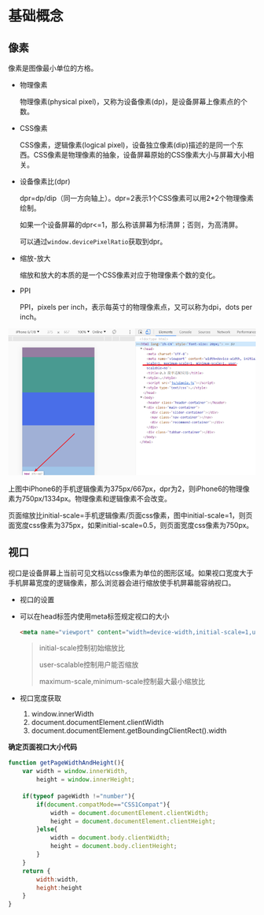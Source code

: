 # 基础概念

## 像素

像素是图像最小单位的方格。

* 物理像素

  物理像素(physical pixel)，又称为设备像素(dp)，是设备屏幕上像素点的个数。

* CSS像素

  CSS像素，逻辑像素(logical pixel)，设备独立像素(dip)描述的是同一个东西。CSS像素是物理像素的抽象，设备屏幕原始的CSS像素大小与屏幕大小相关。

* 设备像素比(dpr)

  dpr=dp/dip（同一方向轴上）。dpr=2表示1个CSS像素可以用2*2个物理像素绘制。

  如果一个设备屏幕的dpr<=1，那么称该屏幕为标清屏；否则，为高清屏。

  可以通过`window.devicePixelRatio`获取到dpr。

* 缩放-放大

  缩放和放大的本质的是一个CSS像素对应于物理像素个数的变化。

* PPI

  PPI，pixels per inch，表示每英寸的物理像素点，又可以称为dpi，dots per inch。

![](../../images/dpr_initial-scale.png)

上图中iPhone6的手机逻辑像素为375px/667px，dpr为2，则iPhone6的物理像素为750px/1334px。物理像素和逻辑像素不会改变。

页面缩放比initial-scale=手机逻辑像素/页面css像素，图中initial-scale=1，则页面宽度css像素为375px，如果initial-scale=0.5，则页面宽度css像素为750px。

## 视口

视口是设备屏幕上当前可见文档以css像素为单位的图形区域。如果视口宽度大于手机屏幕宽度的逻辑像素，那么浏览器会进行缩放使手机屏幕能容纳视口。

* 视口的设置

* 可以在head标签内使用meta标签规定视口的大小

  ```html
  <meta name="viewport" content="width=device-width,initial-scale=1,user-scalable=no,maximum-scale=1,minimum-scale=1">
  ```

  > initial-scale控制初始缩放比
  >
  > user-scalable控制用户能否缩放
  >
  > maximum-scale,minimum-scale控制最大最小缩放比

* 视口宽度获取

  1. window.innerWidth
  2. document.documentElement.clientWidth
  3. document.documentElement.getBoundingClientRect().width

**确定页面视口大小代码**

```javascript
function getPageWidthAndHeight(){
    var width = window.innerWidth,
        height = window.innerHeight;
   
    if(typeof pageWidth !="number"){
        if(document.compatMode=="CSS1Compat"){
            width = document.documentElement.clientWidth;
            height = document.documentElement.clientHeight;
        }else{
            width = document.body.clientWidth;
            height = document.body.clientHeight;
        }
    }
    return {
        width:width,
        height:height
    }
}
```






